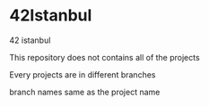 # 42Istanbul
42 istanbul

This repository does not contains all of the projects

Every projects are in different branches

branch names same as the project name
